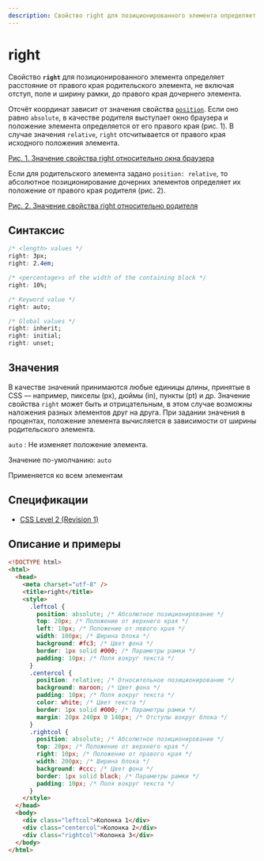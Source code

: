 ```yaml
---
description: Свойство right для позиционированного элемента определяет расстояние от правого края родительского элемента, не включая отступ, поле и ширину рамки, до правого края дочернего элемента
---
```


# right

Свойство **`right`** для позиционированного элемента определяет расстояние от правого края родительского элемента, не включая отступ, поле и ширину рамки, до правого края дочернего элемента.

Отсчёт координат зависит от значения свойства [`position`](position.md). Если оно равно `absolute`, в качестве родителя выступает окно браузера и положение элемента определяется от его правого края (рис. 1). В случае значения `relative`, `right` отсчитывается от правого края исходного положения элемента.

[Рис. 1. Значение свойства right относительно окна браузера](css_right_1.png)

Если для родительского элемента задано `position: relative`, то абсолютное позиционирование дочерних элементов определяет их положение от правого края родителя (рис. 2).

[Рис. 2. Значение свойства right относительно родителя](css_right_2.png)

## Синтаксис

```css
/* <length> values */
right: 3px;
right: 2.4em;

/* <percentage>s of the width of the containing block */
right: 10%;

/* Keyword value */
right: auto;

/* Global values */
right: inherit;
right: initial;
right: unset;
```

## Значения

В качестве значений принимаются любые единицы длины, принятые в CSS — например, пикселы (px), дюймы (in), пункты (pt) и др. Значение свойства `right` может быть и отрицательным, в этом случае возможны наложения разных элементов друг на друга. При задании значения в процентах, положение элемента вычисляется в зависимости от ширины родительского элемента.

`auto`
: Не изменяет положение элемента.

Значение по-умолчанию: `auto`

Применяется ко всем элементам

## Спецификации

- [CSS Level 2 (Revision 1)](http://www.w3.org/TR/CSS2/visuren.html#propdef-right)

## Описание и примеры

```html
<!DOCTYPE html>
<html>
  <head>
    <meta charset="utf-8" />
    <title>right</title>
    <style>
      .leftcol {
        position: absolute; /* Абсолютное позиционирование */
        top: 20px; /* Положение от верхнего края */
        left: 10px; /* Положение от левого края */
        width: 100px; /* Ширина блока */
        background: #fc3; /* Цвет фона */
        border: 1px solid #000; /* Параметры рамки */
        padding: 10px; /* Поля вокруг текста */
      }
      .centercol {
        position: relative; /* Относительное позиционирование */
        background: maroon; /* Цвет фона */
        padding: 10px; /* Поля вокруг текста */
        color: white; /* Цвет текста */
        border: 1px solid #000; /* Параметры рамки */
        margin: 20px 240px 0 140px; /* Отступы вокруг блока */
      }
      .rightcol {
        position: absolute; /* Абсолютное позиционирование */
        top: 20px; /* Положение от верхнего края */
        right: 10px; /* Положение от правого края */
        width: 200px; /* Ширина блока */
        background: #ccc; /* Цвет фона */
        border: 1px solid black; /* Параметры рамки */
        padding: 10px; /* Поля вокруг текста */
      }
    </style>
  </head>
  <body>
    <div class="leftcol">Колонка 1</div>
    <div class="centercol">Колонка 2</div>
    <div class="rightcol">Колонка 3</div>
  </body>
</html>
```
